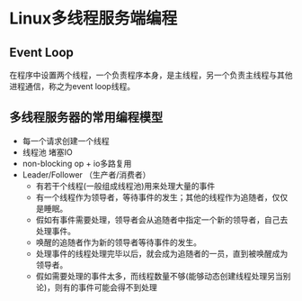 # Linux多线程服务端编程

## Event Loop

在程序中设置两个线程，一个负责程序本身，是主线程，另一个负责主线程与其他进程通信，称之为event loop线程。

## 多线程服务器的常用编程模型

- 每一个请求创建一个线程
- 线程池 堵塞IO
- non-blocking op + io多路复用
- Leader/Follower （生产者/消费者）
  - 有若干个线程(一般组成线程池)用来处理大量的事件
  - 有一个线程作为领导者，等待事件的发生；其他的线程作为追随者，仅仅是睡眠。
  - 假如有事件需要处理，领导者会从追随者中指定一个新的领导者，自己去处理事件。
  - 唤醒的追随者作为新的领导者等待事件的发生。
  - 处理事件的线程处理完毕以后，就会成为追随者的一员，直到被唤醒成为领导者。
  - 假如需要处理的事件太多，而线程数量不够(能够动态创建线程处理另当别论)，则有的事件可能会得不到处理
  